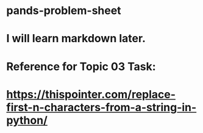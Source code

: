 # pands-problem-sheet

# I will learn markdown later.

# Reference for Topic 03 Task:
# https://thispointer.com/replace-first-n-characters-from-a-string-in-python/